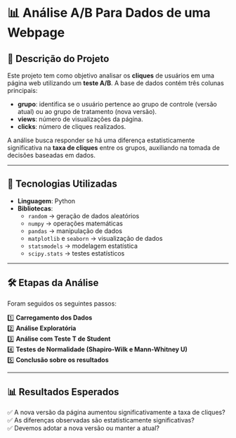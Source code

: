# 📊 Análise A/B Para Dados de uma Webpage

## 📌 Descrição do Projeto
Este projeto tem como objetivo analisar os **cliques** de usuários em uma página web utilizando um **teste A/B**. A base de dados contém três colunas principais:
- **grupo**: identifica se o usuário pertence ao grupo de controle (versão atual) ou ao grupo de tratamento (nova versão).
- **views**: número de visualizações da página.
- **clicks**: número de cliques realizados.

A análise busca responder se há uma diferença estatisticamente significativa na **taxa de cliques** entre os grupos, auxiliando na tomada de decisões baseadas em dados.

---

## 🔧 Tecnologias Utilizadas

- **Linguagem**: Python
- **Bibliotecas**:
  - `random` → geração de dados aleatórios
  - `numpy` → operações matemáticas
  - `pandas` → manipulação de dados
  - `matplotlib` e `seaborn` → visualização de dados
  - `statsmodels` → modelagem estatística
  - `scipy.stats` → testes estatísticos

---

## 🛠 Etapas da Análise

Foram seguidos os seguintes passos:

1️⃣ **Carregamento dos Dados**  
2️⃣ **Análise Exploratória**  
3️⃣ **Análise com Teste T de Student**  
4️⃣ **Testes de Normalidade (Shapiro-Wilk e Mann-Whitney U)**  
5️⃣ **Conclusão sobre os resultados**  

---

## 📊 Resultados Esperados

✅ A nova versão da página aumentou significativamente a taxa de cliques?  
✅ As diferenças observadas são estatisticamente significativas?  
✅ Devemos adotar a nova versão ou manter a atual?  
